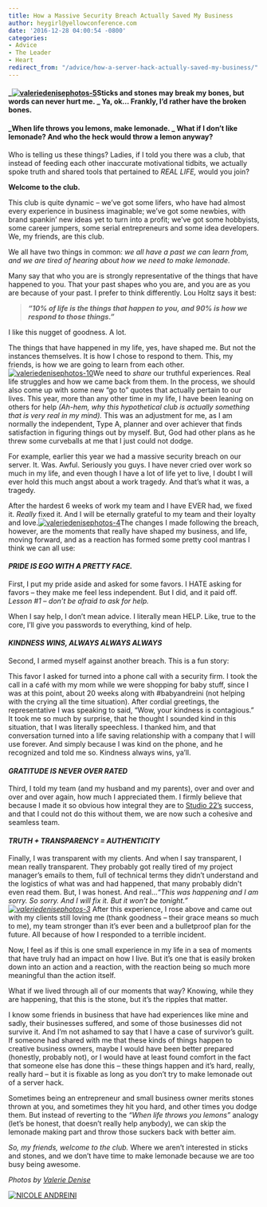 ```yaml
---
title: How a Massive Security Breach Actually Saved My Business
author: heygirl@yellowconference.com
date: '2016-12-28 04:00:54 -0800'
categories:
- Advice
- The Leader
- Heart
redirect_from: "/advice/how-a-server-hack-actually-saved-my-business/"
---
```


#### _[![valeriedenisephotos-5](http://yellowconference.com/wp-content/uploads/2016/12/ValerieDenisePhotos-5.jpg)](http://yellowconference.com/wp-content/uploads/2016/12/ValerieDenisePhotos-5.jpg)Sticks and stones may break my bones, but words can never hurt me. _ Ya, ok… Frankly, I’d rather have the broken bones.

#### _When life throws you lemons, make lemonade. _ What if I don’t like lemonade? And who the heck would throw a lemon anyway?

Who is telling us these things? Ladies, if I told you there was a club, that instead of feeding each other inaccurate motivational tidbits, we actually spoke truth and shared tools that pertained to _REAL LIFE,_ would you join?

**Welcome to the club.**

This club is quite dynamic – we’ve got some lifers, who have had almost every experience in business imaginable; we’ve got some newbies, with brand spankin’ new ideas yet to turn into a profit; we’ve got some hobbyists, some career jumpers, some serial entrepreneurs and some idea developers. We, my friends, are this club.

We all have two things in common: _we all have a past we can learn from, and we are tired of hearing about how we need to make lemonade._

Many say that who you are is strongly representative of the things that have happened to you. That your past shapes who you are, and you are as you are because of your past. I prefer to think differently. Lou Holtz says it best:

> **_“10% of life is the things that happen to you, and 90% is how we respond to those things.”_**

I like this nugget of goodness. A lot.

The things that have happened in my life, yes, have shaped me. But not the instances themselves. It is how I chose to respond to them. This, my friends, is how we are going to learn from each other.[![valeriedenisephotos-10](http://yellowconference.com/wp-content/uploads/2016/12/ValerieDenisePhotos-10.jpg)](http://yellowconference.com/wp-content/uploads/2016/12/ValerieDenisePhotos-10.jpg)We need to _share_ our truthful experiences. Real life struggles and how we came back from them. In the process, we should also come up with some new “go to” quotes that actually pertain to our lives. This year, more than any other time in my life, I have been leaning on others for help _(Ah-hem, why this hypothetical club is actually something that is very real in my mind)._ This was an adjustment for me, as I am normally the independent, Type A, planner and over achiever that finds satisfaction in figuring things out by myself. But, God had other plans as he threw some curveballs at me that I just could not dodge.

For example, earlier this year we had a massive security breach on our server. It. Was. Awful. Seriously you guys. I have never cried over work so much in my life, and even though I have a lot of life yet to live, I doubt I will ever hold this much angst about a work tragedy. And that’s what it was, a tragedy.

After the hardest 6 weeks of work my team and I have EVER had, we fixed it. _Really_ fixed it. And I will be eternally grateful to my team and their loyalty and love.[![valeriedenisephotos-4](http://yellowconference.com/wp-content/uploads/2016/12/ValerieDenisePhotos-4.jpg)](http://yellowconference.com/wp-content/uploads/2016/12/ValerieDenisePhotos-4.jpg)The changes I made following the breach, however, are the moments that really have shaped my business, and life, moving forward, and as a reaction has formed some pretty cool mantras I think we can all use:

#### **_PRIDE IS EGO WITH A PRETTY FACE._**

First, I put my pride aside and asked for some favors. I HATE asking for favors – they make me feel less independent. But I did, and it paid off. _Lesson #1 – don’t be afraid to ask for help._

When I say help, I don’t mean advice. I literally mean HELP. Like, true to the core, I’ll give you passwords to everything, kind of help.

#### **_KINDNESS WINS, ALWAYS ALWAYS ALWAYS_**

Second, I armed myself against another breach. This is a fun story:

This favor I asked for turned into a phone call with a security firm. I took the call in a café with my mom while we were shopping for baby stuff, since I was at this point, about 20 weeks along with #babyandreini (not helping with the crying all the time situation). After cordial greetings, the representative I was speaking to said, “Wow, your kindness is contagious.” It took me so much by surprise, that he thought I sounded kind in this situation, that I was literally speechless. I thanked him, and that conversation turned into a life saving relationship with a company that I will use forever. And simply because I was kind on the phone, and he recognized and told me so. Kindness always wins, ya’ll.

#### **_GRATITUDE IS NEVER OVER RATED_**

Third, I told my team (and my husband and my parents), over and over and over and over again, how much I appreciated them. I firmly believe that because I made it so obvious how integral they are to [Studio 22’s](http://www.studiotwenty-two.com/) success, and that I could not do this without them, we are now such a cohesive and seamless team.

#### **_TRUTH + TRANSPARENCY = AUTHENTICITY_**

Finally, I was transparent with my clients. And when I say transparent, I mean really transparent. They probably got really tired of my project manager’s emails to them, full of technical terms they didn’t understand and the logistics of what was and had happened, that many probably didn't even read them. But, I was honest. And real..._“This was happening and I am sorry. So sorry. And I will fix it. But it won’t be tonight.”[![valeriedenisephotos-3](http://yellowconference.com/wp-content/uploads/2016/12/ValerieDenisePhotos-3.jpg)](http://yellowconference.com/wp-content/uploads/2016/12/ValerieDenisePhotos-3.jpg)_ After this experience, I rose above and came out with my clients still loving me (thank goodness – their grace means so much to me), my team stronger than it’s ever been and a bulletproof plan for the future. All because of how I responded to a terrible incident.

Now, I feel as if this is one small experience in my life in a sea of moments that have truly had an impact on how I live. But it’s one that is easily broken down into an action and a reaction, with the reaction being so much more meaningful than the action itself.

What if we lived through all of our moments that way? Knowing, while they are happening, that this is the stone, but it’s the ripples that matter.

I know some friends in business that have had experiences like mine and sadly, their businesses suffered, and some of those businesses did not survive it. And I’m not ashamed to say that I have a case of survivor’s guilt. If someone had shared with me that these kinds of things happen to creative business owners, maybe I would have been better prepared (honestly, probably not), or I would have at least found comfort in the fact that someone else has done this – these things happen and it’s hard, really, really hard – but it is fixable as long as you don’t try to make lemonade out of a server hack.

Sometimes being an entrepreneur and small business owner merits stones thrown at you, and sometimes they hit you hard, and other times you dodge them. But instead of reverting to the _“When life throws you lemons”_ analogy (let’s be honest, that doesn’t really help anybody), we can skip the lemonade making part and throw those suckers back with better aim.

_So, my friends, welcome to the club._ Where we aren’t interested in sticks and stones, and we don’t have time to make lemonade because we are too busy being awesome.

_Photos by [Valerie Denise](http://www.valeriedenisephotos.com/)_

[![NICOLE ANDREINI](http://yellowconference.com/wp-content/uploads/2016/05/NCIOLEANDREINI.jpg)](http://www.studiotwenty-two.com/)

